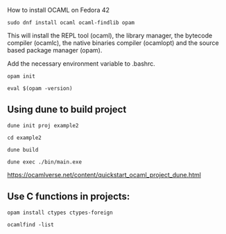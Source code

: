 How to install OCAML on Fedora 42

    sudo dnf install ocaml ocaml-findlib opam

This will install the REPL tool (ocaml), the library manager, the bytecode compiler (ocamlc), the native binaries compiler (ocamlopt) and the source based package manager (opam).

Add the necessary environment variable to .bashrc.

    opam init

    eval $(opam -version)

Using dune to build project
---------------------------

    dune init proj example2

    cd example2

    dune build

    dune exec ./bin/main.exe

https://ocamlverse.net/content/quickstart_ocaml_project_dune.html

Use C functions in projects:
----------------------------

    opam install ctypes ctypes-foreign

    ocamlfind -list
